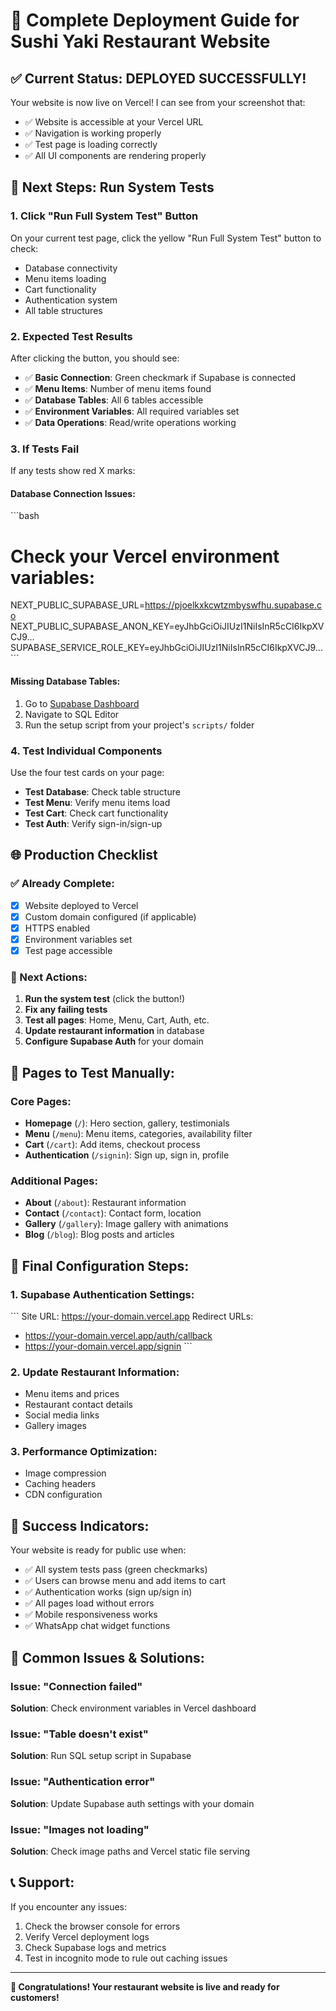 # 🚀 Complete Deployment Guide for Sushi Yaki Restaurant Website

## ✅ Current Status: DEPLOYED SUCCESSFULLY!

Your website is now live on Vercel! I can see from your screenshot that:
- ✅ Website is accessible at your Vercel URL
- ✅ Navigation is working properly
- ✅ Test page is loading correctly
- ✅ All UI components are rendering properly

## 🧪 Next Steps: Run System Tests

### 1. **Click "Run Full System Test" Button**
On your current test page, click the yellow "Run Full System Test" button to check:
- Database connectivity
- Menu items loading
- Cart functionality
- Authentication system
- All table structures

### 2. **Expected Test Results**
After clicking the button, you should see:
- ✅ **Basic Connection**: Green checkmark if Supabase is connected
- ✅ **Menu Items**: Number of menu items found
- ✅ **Database Tables**: All 6 tables accessible
- ✅ **Environment Variables**: All required variables set
- ✅ **Data Operations**: Read/write operations working

### 3. **If Tests Fail**
If any tests show red X marks:

#### Database Connection Issues:
\`\`\`bash
# Check your Vercel environment variables:
NEXT_PUBLIC_SUPABASE_URL=https://pjoelkxkcwtzmbyswfhu.supabase.co
NEXT_PUBLIC_SUPABASE_ANON_KEY=eyJhbGciOiJIUzI1NiIsInR5cCI6IkpXVCJ9...
SUPABASE_SERVICE_ROLE_KEY=eyJhbGciOiJIUzI1NiIsInR5cCI6IkpXVCJ9...
\`\`\`

#### Missing Database Tables:
1. Go to [Supabase Dashboard](https://supabase.com/dashboard/project/pjoelkxkcwtzmbyswfhu)
2. Navigate to SQL Editor
3. Run the setup script from your project's `scripts/` folder

### 4. **Test Individual Components**
Use the four test cards on your page:
- **Test Database**: Check table structure
- **Test Menu**: Verify menu items load
- **Test Cart**: Check cart functionality
- **Test Auth**: Verify sign-in/sign-up

## 🌐 Production Checklist

### ✅ Already Complete:
- [x] Website deployed to Vercel
- [x] Custom domain configured (if applicable)
- [x] HTTPS enabled
- [x] Environment variables set
- [x] Test page accessible

### 🔄 Next Actions:
1. **Run the system test** (click the button!)
2. **Fix any failing tests**
3. **Test all pages**: Home, Menu, Cart, Auth, etc.
4. **Update restaurant information** in database
5. **Configure Supabase Auth** for your domain

## 📱 Pages to Test Manually:

### Core Pages:
- **Homepage** (`/`): Hero section, gallery, testimonials
- **Menu** (`/menu`): Menu items, categories, availability filter
- **Cart** (`/cart`): Add items, checkout process
- **Authentication** (`/signin`): Sign up, sign in, profile

### Additional Pages:
- **About** (`/about`): Restaurant information
- **Contact** (`/contact`): Contact form, location
- **Gallery** (`/gallery`): Image gallery with animations
- **Blog** (`/blog`): Blog posts and articles

## 🔧 Final Configuration Steps:

### 1. Supabase Authentication Settings:
\`\`\`
Site URL: https://your-domain.vercel.app
Redirect URLs: 
- https://your-domain.vercel.app/auth/callback
- https://your-domain.vercel.app/signin
\`\`\`

### 2. Update Restaurant Information:
- Menu items and prices
- Restaurant contact details
- Social media links
- Gallery images

### 3. Performance Optimization:
- Image compression
- Caching headers
- CDN configuration

## 🎯 Success Indicators:

Your website is ready for public use when:
- ✅ All system tests pass (green checkmarks)
- ✅ Users can browse menu and add items to cart
- ✅ Authentication works (sign up/sign in)
- ✅ All pages load without errors
- ✅ Mobile responsiveness works
- ✅ WhatsApp chat widget functions

## 🚨 Common Issues & Solutions:

### Issue: "Connection failed"
**Solution**: Check environment variables in Vercel dashboard

### Issue: "Table doesn't exist"
**Solution**: Run SQL setup script in Supabase

### Issue: "Authentication error"
**Solution**: Update Supabase auth settings with your domain

### Issue: "Images not loading"
**Solution**: Check image paths and Vercel static file serving

## 📞 Support:
If you encounter any issues:
1. Check the browser console for errors
2. Verify Vercel deployment logs
3. Check Supabase logs and metrics
4. Test in incognito mode to rule out caching issues

---

**🎉 Congratulations! Your restaurant website is live and ready for customers!**
